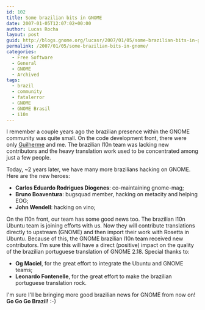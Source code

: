 ```yaml
---
id: 102
title: Some brazilian bits in GNOME
date: 2007-01-05T12:07:02+00:00
author: Lucas Rocha
layout: post
guid: http://blogs.gnome.org/lucasr/2007/01/05/some-brazilian-bits-in-gnome/
permalink: /2007/01/05/some-brazilian-bits-in-gnome/
categories:
  - Free Software
  - General
  - GNOME
  - Archived
tags:
  - brazil
  - community
  - fatalerror
  - GNOME
  - GNOME Brasil
  - i10n
---
```

I remember a couple years ago the brazilian presence within the GNOME community
was quite small. On the code development front, there were only
[Guilherme](http://live.gnome.org/GuilhermePastore) and me. The brazilian l10n
team was lacking new contributors and the heavy translation work used to be
concentrated among just a few people.

Today, ~2 years later, we have many more brazilians hacking on GNOME. Here are
the new heroes:

  * **Carlos Eduardo Rodrigues Diogenes**: co-maintaining gnome-mag;
  * **Bruno Boaventura**: bugsquad member, hacking on metacity and helping EOG;
  * **John Wendell**: hacking on vino;

On the l10n front, our team has some good news too. The brazilian l10n Ubuntu
team is joining efforts with us. Now they will contribute translations directly
to upstream (GNOME) and then import their work with Rosetta in Ubuntu. Because
of this, the GNOME brazilian l10n team received new contributors. I'm sure this
will have a direct (positive) impact on the quality of the brazilian portuguese
translation of GNOME 2.18. Special thanks to:

  * **Og Maciel**, for the great effort to integrate the Ubuntu and GNOME teams;
  * **Leonardo Fontenelle**, for the great effort to make the brazilian portuguese translation rock.

I'm sure I'll be bringing more good brazilian news for GNOME from now on! **Go
Go Go Brazil!** :-)

